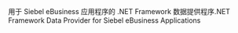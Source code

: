 <span data-ttu-id="979b8-101">用于 Siebel eBusiness 应用程序的 .NET Framework 数据提供程序</span><span class="sxs-lookup"><span data-stu-id="979b8-101">.NET Framework Data Provider for Siebel eBusiness Applications</span></span>